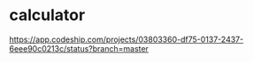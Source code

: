 ﻿# calculator
https://app.codeship.com/projects/03803360-df75-0137-2437-6eee90c0213c/status?branch=master
